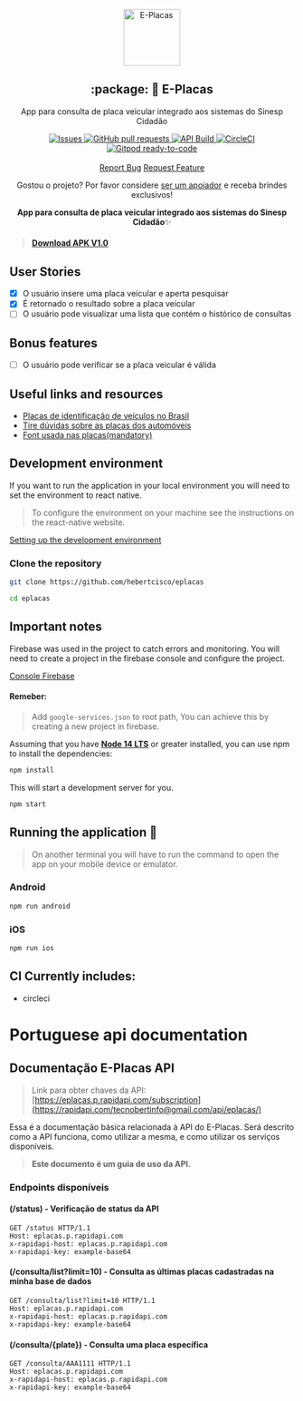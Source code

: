 <p align="center">
 <img width="100px" src="https://raw.githubusercontent.com/hebertcisco/eplacas/master/.github/images/favicon512x512.png" align="center" alt="E-Placas" />
 <h2 align="center">:package: 🚗 E-Placas</h2>
 <p align="center">App para consulta de placa veicular integrado aos sistemas do Sinesp Cidadão</p>
</p>

  <p align="center">
    <a href="https://github.com/hebertcisco/eplacas/issues">
      <img alt="Issues" src="https://img.shields.io/github/issues/hebertcisco/eplacas?style=flat&color=336791" />
    </a>
    <a href="https://github.com/hebertcisco/eplacas/pulls">
      <img alt="GitHub pull requests" src="https://img.shields.io/github/issues-pr/hebertcisco/eplacas?style=flat&color=336791" />
    </a>
<a href="https://rapidapi.com/tecnobertinfo@gmail.com/api/eplacas/">
      <img alt="API Build" src="https://app.travis-ci.com/hebertcisco/eplacas-api.svg?token=szEd4h6zscKEu4AcaFRL&branch=master" />
    </a>
    <a href="https://circleci.com/gh/hebertcisco/eplacas">
      <img alt="CircleCI" src="https://circleci.com/gh/hebertcisco/eplacas.svg?style=svg" />
    </a>
 <a href="https://gitpod.io/#https://github.com/hebertcisco/eplacas">
      <img alt="Gitpod ready-to-code" src="https://img.shields.io/badge/Gitpod-ready--to--code-blue?logo=gitpod" />
    </a>
    <br />
    <br />
  <a href="https://github.com/hebertcisco/eplacas/issues/new/choose">Report Bug</a>
  <a href="https://github.com/hebertcisco/eplacas/issues/new/choose">Request Feature</a>
  </p>

<p align="center">Gostou o projeto? Por favor considere <a href="https://www.buymeacoffee.com/hebertcisco">ser um apoiador</a> e receba brindes exclusivos!</p>

<p align="center"><strong>App para consulta de placa veicular integrado aos sistemas do Sinesp Cidadão</strong>✨</p>

> #### [Download APK V1.0](https://github.com/hebertcisco/eplacas/releases/download/v1.0/app-release.apk)

## User Stories

-   [x] O usuário insere uma placa veícular e aperta pesquisar
-   [x] É retornado o resultado sobre a placa veicular
-   [ ] O usuário pode visualizar uma lista que contém o histórico de consultas

## Bonus features

-   [ ] O usuário pode verificar se a placa veicular é válida

## Useful links and resources

-   [Placas de identificação de veículos no Brasil](https://pt.wikipedia.org/wiki/Placas_de_identifica%C3%A7%C3%A3o_de_ve%C3%ADculos_no_Brasil)
-   [Tire dúvidas sobre as placas dos automóveis](http://g1.globo.com/Noticias/Carros/0,,MUL1184638-9658,00-TIRE+DUVIDAS+SOBRE+AS+PLACAS+DOS+AUTOMOVEIS.html)
-   [Font usada nas placas(mandatory)](http://www.k-type.com/fonts/mandatory/)

## Development environment

If you want to run the application in your local environment you will need to set the environment to react native.

> To configure the environment on your machine see the instructions on the react-native website.

[Setting up the development environment](https://reactnative.dev/docs/environment-setup)

### Clone the repository

```sh
git clone https://github.com/hebertcisco/eplacas

cd eplacas
```

## Important notes

Firebase was used in the project to catch errors and monitoring. You will need to create a project in the firebase console and configure the project.

[Console Firebase](https://console.firebase.google.com)

#### Remeber:

> Add `google-services.json` to root path, You can achieve this by creating a new project in firebase.

Assuming that you have [**Node 14 LTS**](https://nodejs.org/en/download/) or greater installed, you can use npm to install the dependencies:

```sh
npm install
```

This will start a development server for you.

```sh
npm start
```

## Running the application 🚚

> On another terminal you will have to run the command to open the app on your mobile device or emulator.

### Android

```sh
npm run android
```

### iOS

```sh
npm run ios
```

## CI Currently includes:

- circleci

# Portuguese api documentation

## Documentação E-Placas API

> Link para obter chaves da API: [https://eplacas.p.rapidapi.com/subscription](https://rapidapi.com/tecnobertinfo@gmail.com/api/eplacas/)

Essa é a documentação básica relacionada à API do E-Placas. Será descrito como a API funciona, como utilizar a mesma, e como utilizar os serviços disponíveis.

> **Este documento é um guia de uso da API.**

### Endpoints disponíveis

#### (/status) - Verificação de status da API
    GET /status HTTP/1.1
    Host: eplacas.p.rapidapi.com
    x-rapidapi-host: eplacas.p.rapidapi.com
    x-rapidapi-key: example-base64

#### (/consulta/list?limit=10) - Consulta as últimas placas cadastradas na minha base de dados
    GET /consulta/list?limit=10 HTTP/1.1
    Host: eplacas.p.rapidapi.com
    x-rapidapi-host: eplacas.p.rapidapi.com
    x-rapidapi-key: example-base64

#### (/consulta/{plate}) - Consulta uma placa específica
    GET /consulta/AAA1111 HTTP/1.1
    Host: eplacas.p.rapidapi.com
    x-rapidapi-host: eplacas.p.rapidapi.com
    x-rapidapi-key: example-base64
